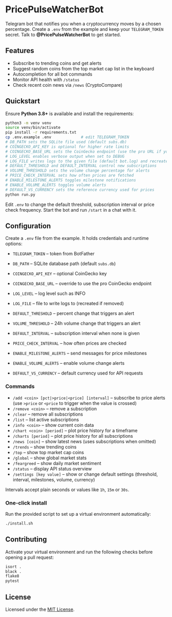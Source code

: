 # PricePulseWatcherBot

Telegram bot that notifies you when a cryptocurrency moves by a chosen
percentage. Create a `.env` from the example and keep your
`TELEGRAM_TOKEN` secret. Talk to **@PricePulseWatcherBot** to get started.

## Features

- Subscribe to trending coins and get alerts
- Suggest random coins from the top market cap list in the keyboard
- Autocompletion for all bot commands
- Monitor API health with `/status`
- Check recent coin news via `/news` (CryptoCompare)

## Quickstart

Ensure **Python 3.8+** is available and install the requirements:

```bash
python3 -m venv venv
source venv/bin/activate
pip install -r requirements.txt
cp .env.example .env             # edit TELEGRAM_TOKEN
# DB_PATH sets the SQLite file used (default subs.db)
# COINGECKO_API_KEY is optional for higher rate limits
# COINGECKO_BASE_URL sets the CoinGecko endpoint (use the pro URL if you have a paid plan)
# LOG_LEVEL enables verbose output when set to DEBUG
# LOG_FILE writes logs to the given file (default bot.log) and recreates it if removed
# DEFAULT_THRESHOLD and DEFAULT_INTERVAL control new subscriptions
# VOLUME_THRESHOLD sets the volume change percentage for alerts
# PRICE_CHECK_INTERVAL sets how often prices are fetched
# ENABLE_MILESTONE_ALERTS toggles milestone notifications
# ENABLE_VOLUME_ALERTS toggles volume alerts
# DEFAULT_VS_CURRENCY sets the reference currency used for prices
python run.py
```

Edit `.env` to change the default threshold, subscription interval or price
check frequency. Start the bot and run `/start` in a chat with it.

## Configuration

Create a `.env` file from the example. It holds credentials and runtime options:

- `TELEGRAM_TOKEN` – token from BotFather
- `DB_PATH` – SQLite database path (default `subs.db`)
- `COINGECKO_API_KEY` – optional CoinGecko key
- `COINGECKO_BASE_URL` – override to use the pro CoinGecko endpoint
- `LOG_LEVEL` – log level such as INFO
- `LOG_FILE` – file to write logs to (recreated if removed)

- `DEFAULT_THRESHOLD` – percent change that triggers an alert
- `VOLUME_THRESHOLD` – 24h volume change that triggers an alert
- `DEFAULT_INTERVAL` – subscription interval when none is given
- `PRICE_CHECK_INTERVAL` – how often prices are checked
- `ENABLE_MILESTONE_ALERTS` – send messages for price milestones
- `ENABLE_VOLUME_ALERTS` – enable volume change alerts
- `DEFAULT_VS_CURRENCY` – default currency used for API requests

### Commands

 - `/add <coin> [pct|>price|<price] [interval]` – subscribe to price alerts
   (use `>price` or `<price` to trigger when the value is crossed)
- `/remove <coin>` – remove a subscription
- `/clear` – remove all subscriptions
- `/list` – list active subscriptions
- `/info <coin>` – show current coin data
- `/chart <coin> [period]` – plot price history for a timeframe
- `/charts [period]` – plot price history for all subscriptions
- `/news [coin]` – show latest news (uses subscriptions when omitted)
- `/trends` – show trending coins
- `/top` – show top market cap coins
- `/global` – show global market stats
- `/feargreed` – show daily market sentiment
- `/status` – display API status overview
- `/settings [key value]` – show or change default settings (threshold,
  interval, milestones, volume, currency)

Intervals accept plain seconds or values like `1h`, `15m` or `30s`.

### One‑click install

Run the provided script to set up a virtual environment automatically:

```bash
./install.sh
```

## Contributing

Activate your virtual environment and run the following checks before opening a pull request:

```bash
isort .
black .
flake8
pytest
```

## License

Licensed under the [MIT License](LICENSE).
